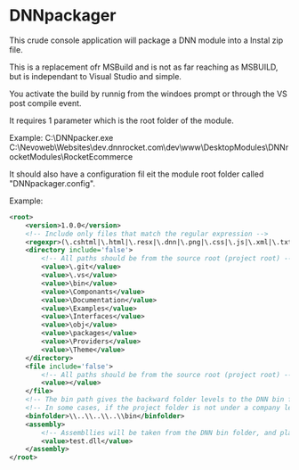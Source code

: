 # DNNpackager

This crude console application will package a DNN module into a Instal zip file.

This is a replacement ofr MSBuild and is not as far reaching as MSBUILD, but is independant to Visual Studio and simple.

You activate the build by runnig from the windoes prompt or through the VS post compile event.

It requires 1 parameter which is the root folder of the module.

Example:
C:\\DNNpacker.exe C:\Nevoweb\Websites\dev.dnnrocket.com\dev\www\DesktopModules\DNNrocketModules\RocketEcommerce

It should also have a configuration fil eit the module root folder called "DNNpackager.config".

Example:
```xml
<root>
	<version>1.0.0</version>
	<!-- Include only files that match the regular expression -->
	<regexpr>(\.cshtml|\.html|\.resx|\.dnn|\.png|\.css|\.js|\.xml|\.txt|\.md)$</regexpr>
	<directory include='false'>
		<!-- All paths should be from the source root (project root) -->
		<value>\.git</value>
		<value>\.vs</value>
		<value>\bin</value>
		<value>\Componants</value>
		<value>\Documentation</value>
		<value>\Examples</value>
		<value>\Interfaces</value>
		<value>\obj</value>
		<value>\packages</value>
		<value>\Providers</value>
		<value>\Theme</value>
	</directory>
	<file include='false'>
		<!-- All paths should be from the source root (project root) -->
		<value></value>
	</file>
	<!-- The bin path gives the backward folder levels to the DNN bin folder, so assemblies can be taken. -->
	<!-- In some cases, if the project folder is not under a company level, this will need to be change. -->
	<binfolder>\\..\\..\\..\\bin</binfolder>
	<assembly>
		<!-- Assembllies will be taken from the DNN bin folder, and placed on root. -->
		<value>test.dll</value>
	</assembly>
</root>
```
